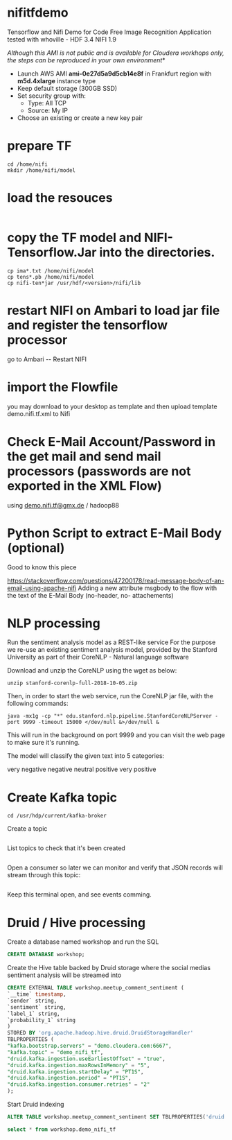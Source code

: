 # nifitfdemo
Tensorflow and Nifi Demo for Code Free Image Recognition Application
tested with whoville - HDF 3.4 NIFI 1.9

*Although this AMI is not public and is available for Cloudera workhops only, the steps can be reproduced in your own environment**

- Launch AWS AMI **ami-0e27d5a9d5cb14e8f** in Frankfurt region with **m5d.4xlarge** instance type
- Keep default storage (300GB SSD)
- Set security group with:
  - Type: All TCP
  - Source: My IP
- Choose an existing or create a new key pair


# prepare TF 
```su - nifi
cd /home/nifi
mkdir /home/nifi/model
```
# load the resouces

```git clone https://github.com/frothkoetter/nifitfdemo.git
```
# copy the TF model and NIFI-Tensorflow.Jar into the directories.
```cd nifitfdemo
cp ima*.txt /home/nifi/model 
cp tens*.pb /home/nifi/model
cp nifi-ten*jar /usr/hdf/<version>/nifi/lib
```  
# restart NIFI on Ambari to load jar file and register the tensorflow processor
go to Ambari -- Restart NIFI

# import the Flowfile 
you may download to your desktop as template and then upload template demo.nifi.tf.xml to Nifi

# Check E-Mail Account/Password in the get mail and send mail processors (passwords are not exported in the XML Flow)
using demo.nifi.tf@gmx.de / hadoop88 

# Python Script to extract E-Mail Body (optional)
Good to know this piece 

https://stackoverflow.com/questions/47200178/read-message-body-of-an-email-using-apache-nifi
Adding a new attribute msgbody to the flow with the text of the E-Mail Body (no-header, no- attachements)

# NLP processing 
Run the sentiment analysis model as a REST-like service
For the purpose we re-use an existing sentiment analysis model, provided by the Stanford University as part of their CoreNLP - Natural language software

Download and unzip the CoreNLP using the wget as below:

```wget http://nlp.stanford.edu/software/stanford-corenlp-full-2018-10-05.zip
unzip stanford-corenlp-full-2018-10-05.zip
```

Then, in order to start the web service, run the CoreNLP jar file, with the following commands:

```cd stanford-corenlp-full-2018-10-05
java -mx1g -cp "*" edu.stanford.nlp.pipeline.StanfordCoreNLPServer -port 9999 -timeout 15000 </dev/null &>/dev/null &
```
This will run in the background on port 9999 and you can visit the web page to make sure it's running.

The model will classify the given text into 5 categories:

very negative
negative
neutral
positive
very positive

# Create Kafka topic

```sudo su - kafka
cd /usr/hdp/current/kafka-broker
```

Create a topic 

```./bin/kafka-topics.sh --create --zookeeper demo.cloudera.com:2181 --replication-factor 1 --partitions 1 --topic demo_nifi_tf
```

List topics to check that it's been created

```./bin/kafka-topics.sh --list --zookeeper demo.cloudera.com:2181
```

Open a consumer so later we can monitor and verify that JSON records will stream through this topic:

```./bin/kafka-console-consumer.sh --bootstrap-server demo.cloudera.com:6667 --topic demo_nifi_tf
```

Keep this terminal open, and see events comming.

# Druid / Hive processing 

Create a database named workshop and run the SQL

```SQL
CREATE DATABASE workshop;
```

Create the Hive table backed by Druid storage where the social medias sentiment analysis will be streamed into

```SQL
CREATE EXTERNAL TABLE workshop.meetup_comment_sentiment (
`__time` timestamp,
`sender` string,
`sentiment` string,
`label_1` string,
`probability_1` string
)
STORED BY 'org.apache.hadoop.hive.druid.DruidStorageHandler'
TBLPROPERTIES (
"kafka.bootstrap.servers" = "demo.cloudera.com:6667",
"kafka.topic" = "demo_nifi_tf",
"druid.kafka.ingestion.useEarliestOffset" = "true",
"druid.kafka.ingestion.maxRowsInMemory" = "5",
"druid.kafka.ingestion.startDelay" = "PT1S",
"druid.kafka.ingestion.period" = "PT1S",
"druid.kafka.ingestion.consumer.retries" = "2"
);
```
Start Druid indexing

```SQL
ALTER TABLE workshop.meetup_comment_sentiment SET TBLPROPERTIES('druid.kafka.ingestion' = 'START');
```

```SQL
select * from workshop.demo_nifi_tf
```


